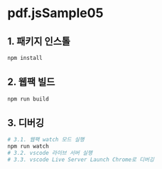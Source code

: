 # pdf.jsSample05

## 1. 패키지 인스톨

```bash
npm install
```

## 2. 웹팩 빌드

```bash
npm run build
```

## 3. 디버깅

```bash
# 3.1. 웹팩 watch 모드 실행
npm run watch
# 3.2. vscode 라이브 서버 실행
# 3.3. vscode Live Server Launch Chrome로 디버깅
```
